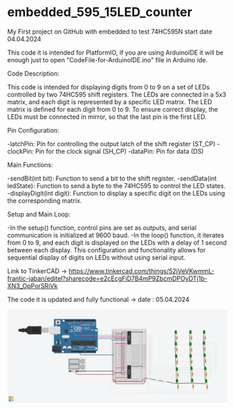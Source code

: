 # embedded_595_15LED_counter
My First project on GitHub with embedded to test 74HC595N start date 04.04.2024

This code it is intended for PlatformIO, if you are using ArduinoIDE it will be enough just to open "CodeFile-for-ArduinoIDE.ino" file in Arduino ide.

Code Description:

This code is intended for displaying digits from 0 to 9 on a set of LEDs controlled by two 74HC595 shift registers. The LEDs are connected in a 5x3 matrix, and each digit is represented by a specific LED matrix. The LED matrix is defined for each digit from 0 to 9. To ensure correct display, the LEDs must be connected in mirror, so that the last pin is the first LED.

Pin Configuration:

-latchPin: Pin for controlling the output latch of the shift register (ST_CP)
-clockPin: Pin for the clock signal (SH_CP)
-dataPin: Pin for data (DS)

Main Functions:

-sendBit(int bit): Function to send a bit to the shift register.
-sendData(int ledState): Function to send a byte to the 74HC595 to control the LED states.
-displayDigit(int digit): Function to display a specific digit on the LEDs using the corresponding matrix.

Setup and Main Loop:

-In the setup() function, control pins are set as outputs, and serial communication is initialized at 9600 baud.
-In the loop() function, it iterates from 0 to 9, and each digit is displayed on the LEDs with a delay of 1 second between each display.
This configuration and functionality allows for sequential display of digits on LEDs without using serial input.



Link to TinkerCAD -> https://www.tinkercad.com/things/52jVeVKwmmL-frantic-jaban/editel?sharecode=e2cEcgFiD7B4mP9ZbcmDPOyDTj1b-XN3_OpPorSRiVk

The code it is updated and fully functional -> date : 05.04.2024


![](Design-picture.png)




